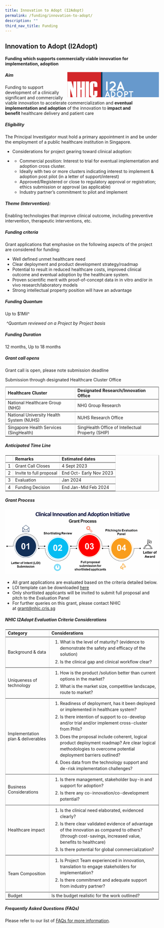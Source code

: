 ```yaml
---
title: Innovation to Adopt (I2Adopt)
permalink: /funding/innovation-to-adopt/
description: ""
third_nav_title: Funding
---
```

Innovation to Adopt (I2Adopt)
-----------------------------

#### Funding which supports commercially viable innovation for implementation, adoption

<img src="/images/Funding/logos_i2adopt.jpg" style="width:300px" align="right">

##### Aim

Funding to support development of a clinically significant and commercially viable innovation to accelerate commercialization and&nbsp;**eventual implementation and adoption**&nbsp;of the innovation to&nbsp;**impact and benefit**&nbsp;healthcare delivery and patient care

##### Eligibility

The Principal Investigator must hold a primary appointment in and be under the employment of a public healthcare institution in Singapore.

*   Considerations for project gearing toward clinical adoption:

*   *   Commercial position: Interest to trial for eventual implementation and adoption cross cluster.
    *   Ideally with two or more clusters indicating interest to implement &amp; adoption post pilot (in a letter of support/interest)
    *   Approved/Registered or close to regulatory approval or registration; ethics submission or approval (as applicable)
    *   Industry partner’s commitment to pilot and implement

##### Theme (Intervention):

Enabling technologies that improve clinical outcome, including preventive intervention, therapeutic interventions, etc.

##### Funding criteria

Grant applications that emphasise on the following aspects of the project are considered for funding:

*   Well defined unmet healthcare need
*   Clear deployment and product development strategy/roadmap
*   Potential to result in reduced healthcare costs, improved clinical outcome and eventual adoption by the healthcare system.
*   Proven scientific merit with proof-of-concept data in in vitro and/or in vivo research/laboratory models
*   Strong intellectual property position will have an advantage

##### Funding Quantum

Up to $1Mil^

&nbsp;_^Quantum reviewed on a Project by Project basis_

##### Funding Duration

12 months, Up to 18 months

##### Grant call opens

Grant call is open, please note submission deadline

Submission through designated Healthcare Cluster Office

<table style="max-width: 100%; background-color: transparent; border-collapse: collapse; border-spacing: 0px; padding: 0px; margin: 10px 0px; width: 855.125px; border-width: 1px; border-color: rgb(222, 222, 222);" cellpadding="10" border="1"><tbody><tr><td><strong style="font-weight: bold;">Healthcare Cluster</strong></td><td><strong style="font-weight: bold;">Designated Research/Innovation Office<br></strong></td></tr><tr><td>National Healthcare Group (NHG)</td><td>NHG Group Research</td></tr><tr><td>National University Health System (NUHS)</td><td>NUHS Research Office</td></tr><tr><td>Singapore Health Services (SingHealth)</td><td>SingHealth Office of Intellectual Property (SHIP)</td></tr></tbody></table>

##### Anticipated Time Line

<table style="max-width: 100%; background-color: transparent; border-collapse: collapse; border-spacing: 0px; padding: 0px; margin: 10px 0px; width: 855.125px; border-width: 1px; border-color: rgb(222, 222, 222);" cellpadding="10" border="1"><tbody><tr><td>&nbsp;</td><td><strong style="font-weight: bold;">Remarks<br></strong></td><td><strong style="font-weight: bold;">Estimated dates<br></strong></td></tr><tr><td>1</td><td>Grant Call Closes</td><td>4 Sept 2023</td></tr><tr><td>2</td><td>Invite to full proposal</td><td>End Oct- Early Nov 2023</td></tr><tr><td>3</td><td>Evaluation</td><td>Jan 2024</td></tr><tr><td>4</td><td>Funding Decision</td><td>End Jan-Mid Feb 2024</td></tr></tbody></table>

##### Grant Process

![](/images/Funding/i2a_clinicalinnovation.png)

*   All grant applications are evaluated based on the criteria detailed below.
*   LOI template can be downloaded&nbsp;[here](https://nhic.sg/web/index.php/downloads)
*   Only shortlisted applicants will be invited to submit full proposal and pitch to the Evaluation Panel
*   For further queries on this grant, please contact NHIC at&nbsp;[grant@nhic.cris.sg](mailto:grant@nhic.cris.sg)

##### NHIC I2Adopt Evaluation Criteria Considerations

<table style="max-width: 100%; background-color: transparent; border-collapse: collapse; border-spacing: 0px; padding: 0px; margin: 10px 0px; width: 855.125px; border-width: 1px; border-color: rgb(222, 222, 222);" cellpadding="10" border="1"><tbody><tr><td><strong style="font-weight: bold;">Category</strong></td><td><strong style="font-weight: bold;">Considerations</strong></td></tr><tr><td>Background &amp; data</td><td><ol style="padding: 0px; margin: 5px 0px;"><li style="line-height: 20px; padding: 0px; margin: 0.3em 0px 0.3em 2em;">What is the level of maturity? (evidence to demonstrate the safety and efficacy of the solution)</li><li style="line-height: 20px; padding: 0px; margin: 0.3em 0px 0.3em 2em;">Is the clinical gap and clinical workflow clear?</li></ol></td></tr><tr><td>Uniqueness of technology</td><td><ol style="padding: 0px; margin: 5px 0px;"><li style="line-height: 20px; padding: 0px; margin: 0.3em 0px 0.3em 2em;">How is the product /solution better than current options in the market?</li><li style="line-height: 20px; padding: 0px; margin: 0.3em 0px 0.3em 2em;">What is the market size, competitive landscape, route to market?</li></ol></td></tr><tr><td>Implementation plan &amp; deliverables</td><td><ol style="padding: 0px; margin: 5px 0px;"><li style="line-height: 20px; padding: 0px; margin: 0.3em 0px 0.3em 2em;">Readiness of deployment, has it been deployed or implemented in healthcare system?</li><li style="line-height: 20px; padding: 0px; margin: 0.3em 0px 0.3em 2em;">Is there intention of support to co-develop and/or trial and/or implement cross-cluster from PHIs?</li><li style="line-height: 20px; padding: 0px; margin: 0.3em 0px 0.3em 2em;">Does the proposal include coherent, logical product deployment roadmap? Are clear logical methodologies to overcome potential deployment barriers outlined?</li><li style="line-height: 20px; padding: 0px; margin: 0.3em 0px 0.3em 2em;">Does data from the technology support and de-risk implementation challenges?</li></ol></td></tr><tr><td>Business Considerations</td><td><ol style="padding: 0px; margin: 5px 0px;"><li style="line-height: 20px; padding: 0px; margin: 0.3em 0px 0.3em 2em;">Is there management, stakeholder buy-in and support for adoption?</li><li style="line-height: 20px; padding: 0px; margin: 0.3em 0px 0.3em 2em;">Is there any co-innovation/co-development potential?</li></ol></td></tr><tr><td>Healthcare impact</td><td><ol style="padding: 0px; margin: 5px 0px;"><li style="line-height: 20px; padding: 0px; margin: 0.3em 0px 0.3em 2em;">Is the clinical need elaborated, evidenced clearly?</li><li style="line-height: 20px; padding: 0px; margin: 0.3em 0px 0.3em 2em;">Is there clear validated evidence of advantage of the innovation as compared to others? (through cost-savings, increased value, benefits to healthcare)</li><li style="line-height: 20px; padding: 0px; margin: 0.3em 0px 0.3em 2em;">Is there potential for global commercialization?</li></ol></td></tr><tr><td>Team Composition</td><td><ol style="padding: 0px; margin: 5px 0px;"><li style="line-height: 20px; padding: 0px; margin: 0.3em 0px 0.3em 2em;">Is Project Team experienced in innovation, translation to engage stakeholders for implementation?</li><li style="line-height: 20px; padding: 0px; margin: 0.3em 0px 0.3em 2em;">Is there commitment and adequate support from industry partner?</li></ol></td></tr><tr><td>Budget</td><td>Is the budget realistic for the work outlined?</td></tr></tbody></table>

##### Frequently Asked Questions (FAQs)

Please refer to our list of&nbsp;[FAQs for more information](/programmes/faqs/).